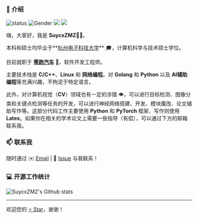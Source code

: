 ### 👋 介绍

![status](https://img.shields.io/badge/status-up-brightgreen) ![Gender](https://img.shields.io/badge/gender-%F0%9F%A4%B5-lightgrey) ![](https://img.shields.io/badge/Relationship-%F0%9F%92%96-blueviolet) ![](https://visitor-badge.glitch.me/badge?page_id=github.com/SuycxZMZ)

嗨，大家好，我是 **SuycxZMZ**👨‍💻。

本科和硕士均毕业于**[杭州电子科技大学](https://www.hdu.edu.cn/)** 🎓，计算机科学与技术硕士学位。

目前就职于 **[零跑汽车](https://leapmotor.cn)** 🚗，软件开发工程师。

主要技术栈是 **C/C++**、**Linux** 和 **网络编程**。对 **Golang** 和 **Python** 以及 **AI辅助编程**等充满兴趣，不拘泥于特定语言。

此外，对计算机视觉（**CV**）领域也有一定的涉猎 👁️，可以进行目标检测、图像分类和关键点检测等任务的开发，可以进行神经网络搭建、开发、模块魔改、论文辅助写作等。这部分代码工作主要使用 **Python** 和 **PyTorch** 框架、写作则使用 **Latex**。如果你在相关的学术论文上需要一些指导（有偿），可以通过下方的邮箱联系我。

### 📫 联系我

随时通过 ✉️ [Email](mailto:suy264050@gmail.com) | 💬 [Issue](https://github.com/SuycxZMZ/SuycxZMZ/issues) 与我联系！

### 💻 开源工作统计

![SuycxZMZ's Github stats](https://github-readme-stats.vercel.app/api?username=SuycxZMZ&show_icons=true&theme=radical)

---
欢迎您的 [⭐️ Star](https://github.com/SuycxZMZ?tab=repositories)，谢谢！
